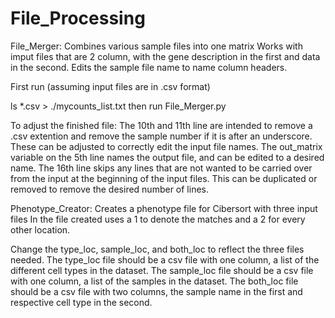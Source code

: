 # File_Processing

File_Merger:
Combines various sample files into one matrix
Works with imput files that are 2 column, with the gene description in the first and data in the second. 
Edits the sample file name to name column headers.

First run (assuming input files are in .csv format)

ls *.csv > ./mycounts_list.txt
then run File_Merger.py

To adjust the finished file:
The 10th and 11th line are intended to remove a .csv extention and remove the sample number if it is after an underscore. These can be adjusted to correctly edit the input file names.
The out_matrix variable on the 5th line names the output file, and can be edited to a desired name.
The 16th line skips any lines that are not wanted to be carried over from the input at the beginning of the input files. This can be duplicated or removed to remove the desired number of lines. 


Phenotype_Creator:
Creates a phenotype file for Cibersort with three input files
In the file created uses a 1 to denote the matches and a 2 for every other location. 

Change the type_loc, sample_loc, and both_loc to reflect the three files needed.
The type_loc file should be a csv file with one column, a list of the different cell types in the dataset.
The sample_loc file should be a csv file with one column, a list of the samples in the dataset.
The both_loc file should be a csv file with two columns, the sample name in the first and respective cell type in the second.
